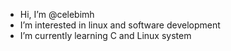 - Hi, I’m @celebimh
- I’m interested in linux and software development
- I’m currently learning C and Linux system


<!---
celebimh/celebimh is a ✨ special ✨ repository because its `README.md` (this file) appears on your GitHub profile.
You can click the Preview link to take a look at your changes.
--->
